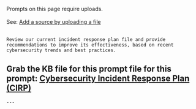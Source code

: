 Prompts on this page require uploads. <br><br>
See: <a href="https://rodtrent.substack.com/p/brief-how-to-search-microsoft-documentation" target="_blank">Add a source by uploading a file</a> 
<br><br>
```
Review our current incident response plan file and provide recommendations to improve its effectiveness, based on recent cybersecurity trends and best practices.
```
Grab the KB file for this prompt file for this prompt: 
<a href="https://github.com/rod-trent/Copilot-for-Security/blob/main/Prompts/Plugins/Knowledge_Base_Files/Cybersecurity%20Incident%20Response%20Plan.docx" target="_blank">Cybersecurity Incident Response Plan (CIRP)</a>
---
```
---
